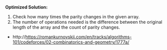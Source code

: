 **Optimized Solution:**

1. Check how many times the parity changes in the given array. 
1. The number of operations needed is the difference between the original length of the array and the count of parity changes.

- http://https://romankurnovskii.com/en/tracks/algorithms-101/codeforces/02-combinatorics-and-geometry/1777a/
